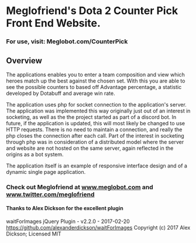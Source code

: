 # Meglofriend's Dota 2 Counter Pick Front End Website.

### For use, visit: Meglobot.com/CounterPick

## Overview

The applications enables you to enter a team composition and view which heroes match up the best against the chosen set. With this you are able to see the possible counters to based off Advantage percentage, a statistic developed by Dotabuff and average win rate.

The application uses php for socket connection to the application's server. The application was implemented this way originally just out of an interest in socketing, as well as the the project started as part of a discord bot. In future, if the application is updated, this will most likely be changed to use HTTP requests. There is no need to maintain a connection, and really the php closes the connection after each call. Part of the interest in socketing through php was in consideration of a distributed model where the server and website are not hosted on the same server, again reflected in the origins as a bot system.

The application itself is an example of responsive interface design and of a dynamic single page application.

### Check out Meglofriend at www.meglobot.com and www.twitter.com/meglofriend

#### Thanks to Alex Dickson for the excellent plugin

waitForImages jQuery Plugin - v2.2.0 - 2017-02-20
https://github.com/alexanderdickson/waitForImages
Copyright (c) 2017 Alex Dickson; Licensed MIT 